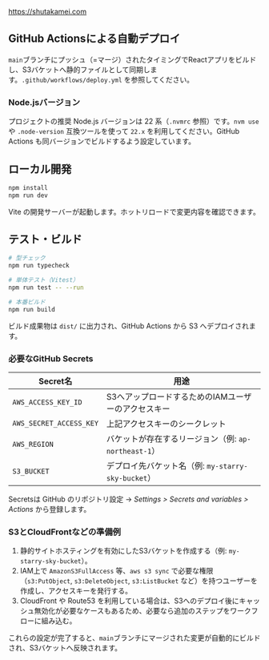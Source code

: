 https://shutakamei.com

## GitHub Actionsによる自動デプロイ

`main`ブランチにプッシュ（=マージ）されたタイミングでReactアプリをビルドし、S3バケットへ静的ファイルとして同期します。`.github/workflows/deploy.yml` を参照してください。

### Node.jsバージョン

プロジェクトの推奨 Node.js バージョンは 22 系（`.nvmrc` 参照）です。`nvm use` や `.node-version` 互換ツールを使って `22.x` を利用してください。GitHub Actions も同バージョンでビルドするよう設定しています。

## ローカル開発

```bash
npm install
npm run dev
```

Vite の開発サーバーが起動します。ホットリロードで変更内容を確認できます。

## テスト・ビルド

```bash
# 型チェック
npm run typecheck

# 単体テスト（Vitest）
npm run test -- --run

# 本番ビルド
npm run build
```

ビルド成果物は `dist/` に出力され、GitHub Actions から S3 へデプロイされます。

### 必要なGitHub Secrets

| Secret名 | 用途 |
| --- | --- |
| `AWS_ACCESS_KEY_ID` | S3へアップロードするためのIAMユーザーのアクセスキー |
| `AWS_SECRET_ACCESS_KEY` | 上記アクセスキーのシークレット |
| `AWS_REGION` | バケットが存在するリージョン（例: `ap-northeast-1`） |
| `S3_BUCKET` | デプロイ先バケット名（例: `my-starry-sky-bucket`） |

Secretsは GitHub のリポジトリ設定 → *Settings > Secrets and variables > Actions* から登録します。

### S3とCloudFrontなどの準備例

1. 静的サイトホスティングを有効にしたS3バケットを作成する（例: `my-starry-sky-bucket`）。
2. IAM上で `AmazonS3FullAccess` 等、`aws s3 sync` で必要な権限（`s3:PutObject`, `s3:DeleteObject`, `s3:ListBucket` など）を持つユーザーを作成し、アクセスキーを発行する。
3. CloudFront や Route53 を利用している場合は、S3へのデプロイ後にキャッシュ無効化が必要なケースもあるため、必要なら追加のステップをワークフローに組み込む。

これらの設定が完了すると、`main`ブランチにマージされた変更が自動的にビルドされ、S3バケットへ反映されます。
